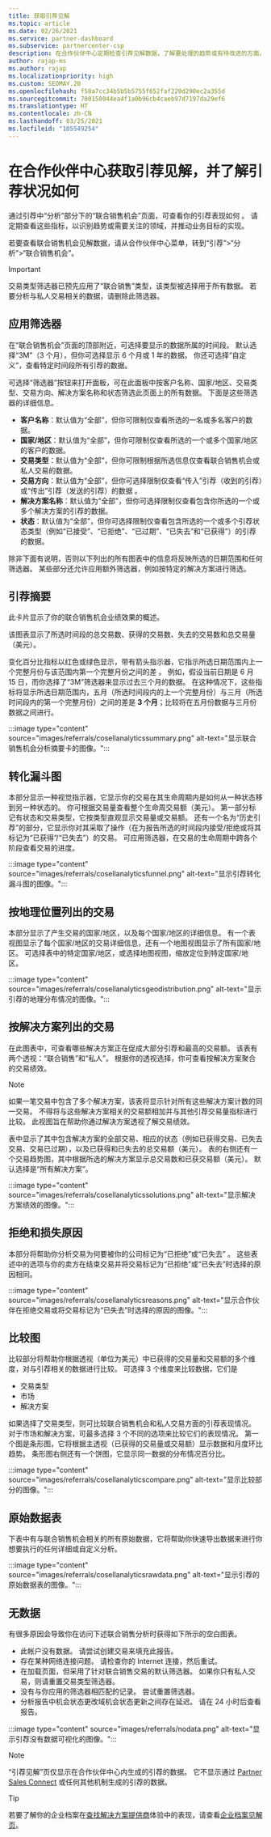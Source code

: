 ```yaml
---
title: 获取引荐见解
ms.topic: article
ms.date: 02/26/2021
ms.service: partner-dashboard
ms.subservice: partnercenter-csp
description: 在合作伙伴中心定期检查引荐见解数据，了解要处理的趋势或有待改进的方面，从而帮助你实现业务目标。
author: rajap-ms
ms.author: rajap
ms.localizationpriority: high
ms.custom: SEOMAY.20
ms.openlocfilehash: f58a7cc34b5b5b5755f652faf220d290ec2a355d
ms.sourcegitcommit: 700150044ea4f1a0b96cb4caeb97d7197da29ef6
ms.translationtype: HT
ms.contentlocale: zh-CN
ms.lasthandoff: 03/25/2021
ms.locfileid: "105549254"
---
```

# <a name="get-referral-insights-in-partner-center-and-find-out-how-your-referrals-are-doing"></a>在合作伙伴中心获取引荐见解，并了解引荐状况如何

通过引荐中“分析”部分下的“联合销售机会”页面，可查看你的引荐表现如何 。 请定期查看这些指标，以识别趋势或需要关注的领域，并推动业务目标的实现。

若要查看联合销售机会见解数据，请从合作伙伴中心菜单，转到“引荐”>“分析”>“联合销售机会”。

> [!Important]
> 交易类型筛选器已预先应用了“联合销售”类型，该类型被选择用于所有数据。 若要分析与私人交易相关的数据，请删除此筛选器。

## <a name="apply-filters"></a>应用筛选器

在“联合销售机会”页面的顶部附近，可选择要显示的数据所属的时间段。 默认选择“3M”（3 个月），但你可选择显示 6 个月或 1 年的数据。 你还可选择“自定义”，查看特定时间段所有引荐的数据。

可选择“筛选器”按钮来打开面板，可在此面板中按客户名称、国家/地区、交易类型、交易方向、解决方案名称和状态筛选此页面上的所有数据。 下面是这些筛选器的详细信息。

- **客户名称**：默认值为“全部”，但你可限制仅查看所选的一名或多名客户的数据。
- **国家/地区**：默认值为“全部”，但你可限制仅查看所选的一个或多个国家/地区的客户的数据。
- **交易类型**：默认值为“全部”，但你可限制根据所选信息仅查看联合销售机会或私人交易的数据。
- **交易方向**：默认值为“全部”，但你可选择限制仅查看“传入”引荐（收到的引荐）或“传出”引荐（发送的引荐）的数据  。
- **解决方案名称**：默认值为“全部”，但你可选择限制仅查看包含你所选的一个或多个解决方案的引荐的数据。
- **状态**：默认值为“全部”，但你可选择限制仅查看包含所选的一个或多个引荐状态类型（例如“已接受”、“已拒绝”、“已过期”、“已失去”和“已获得”）的引荐的数据。

除非下面有说明，否则以下列出的所有图表中的信息将反映所选的日期范围和任何筛选器。 某些部分还允许应用额外筛选器，例如按特定的解决方案进行筛选。

## <a name="referrals-summary"></a>引荐摘要

此卡片显示了你的联合销售机会业绩效果的概述。

该图表显示了所选时间段的总交易数、获得的交易数、失去的交易数和总交易量（美元）。

变化百分比指标以红色或绿色显示，带有箭头指示器，它指示所选日期范围内上一个完整月份与该范围内第一个完整月份之间的差 。 例如，假设当前日期是 6 月 15 日，而你选择了“3M”筛选器来显示过去三个月的数据。 在这种情况下，这些指标将显示所选日期范围内，五月（所选时间段内的上一个完整月份）与三月（所选时间段内的第一个完整月份）之间的差是 **3 个月**；比较将在五月份数据与三月份数据之间进行。

:::image type="content" source="images/referrals/cosellanalyticssummary.png" alt-text="显示联合销售机会分析摘要卡的图像。":::

## <a name="conversion-funnel"></a>转化漏斗图

本部分显示一种视觉指示器，它显示你的交易在其生命周期内是如何从一种状态移到另一种状态的。 你可根据交易量查看整个生命周交易额（美元）。 第一部分标记有状态和交易类型，它按类型直观显示交易量或交易额。 还有一个名为“历史引荐”的部分，它显示你对其采取了操作（在为报告所选的时间段内接受/拒绝或将其标记为“已获得”/“已失去”）的交易。 可应用筛选器，在交易的生命周期中跨各个阶段查看交易的进度。

:::image type="content" source="images/referrals/cosellanalyticsfunnel.png" alt-text="显示引荐转化漏斗图的图像。":::

## <a name="deals-by-geography"></a>按地理位置列出的交易

本部分显示了产生交易的国家/地区，以及每个国家/地区的详细信息。 有一个表视图显示了每个国家/地区的交易详细信息，还有一个地图视图显示了所有国家/地区。 可选择表中的特定国家/地区，或选择地图视图，缩放定位到特定国家/地区。

:::image type="content" source="images/referrals/cosellanalyticsgeodistribution.png" alt-text="显示引荐的地理分布情况的图像。":::

## <a name="deals-by-solutions"></a>按解决方案列出的交易

在此图表中，可查看哪些解决方案正在促成大部分引荐和最高的交易额。 该表有两个透视：“联合销售”和“私人”。
根据你的透视选择，你可查看按解决方案聚合的交易绩效。

> [!NOTE]
> 如果一笔交易中包含了多个解决方案，该表将显示针对所有这些解决方案计数的同一交易。 不得将与这些解决方案相关的交易额相加并与其他引荐交易量指标进行比较。 此视图旨在帮助你通过解决方案透视了解交易绩效。

表中显示了其中包含解决方案的全部交易、相应的状态（例如已获得交易、已失去交易、交易已过期），以及已获得和已失去的总交易额（美元）。 表的右侧还有一个交易趋势图，其中根据所选的解决方案显示总交易数和已获交易额（美元）。 默认选择是“所有解决方案”。

:::image type="content" source="images/referrals/cosellanalyticssolutions.png" alt-text="显示解决方案绩效的图像。":::

## <a name="declined--lost-reasons"></a>拒绝和损失原因

本部分将帮助你分析交易为何要被你的公司标记为“已拒绝”或“已失去” 。 这些表述中的选项与你的卖方在结束交易并将交易标记为“已拒绝”或“已失去”时选择的原因相同。

:::image type="content" source="images/referrals/cosellanalyticsreasons.png" alt-text="显示合作伙伴在拒绝交易或将交易标记为“已失去”时选择的原因的图像。":::

## <a name="comparison-charts"></a>比较图

比较部分将帮助你根据透视（单位为美元）中已获得的交易量和交易额的多个维度，对与引荐相关的数据进行比较。
可选择 3 个维度来比较数据，它们是

- 交易类型
- 市场
- 解决方案

如果选择了交易类型，则可比较联合销售机会和私人交易方面的引荐表现情况。 对于市场和解决方案，可最多选择 3 个不同的选项来比较它们的表现情况。 第一个图是条形图，它将根据主透视（已获得的交易量或交易额）显示数据和月度环比趋势。 条形图右侧还有一个饼图，它显示同一数据的分布情况百分比。

:::image type="content" source="images/referrals/cosellanalyticscompare.png" alt-text="显示比较部分的图像。":::

## <a name="raw-data-table"></a>原始数据表

下表中有与联合销售机会相关的所有原始数据，它将帮助你快速导出数据来进行你想要执行的任何详细或自定义分析。

:::image type="content" source="images/referrals/cosellanalyticsrawdata.png" alt-text="显示引荐的原始数据表的图像。":::

## <a name="no-data"></a>无数据

有很多原因会导致你在访问下述联合销售分析时获得如下所示的空白图表。

- 此帐户没有数据。 请尝试创建交易来填充此报告。
- 存在某种网络连接问题。 请检查你的 Internet 连接，然后重试。
- 在加载页面，但采用了针对联合销售交易的默认筛选器。 如果你只有私人交易，则请重置交易类型筛选器。
- 没有与你应用的筛选器相匹配的记录。 尝试重置筛选器。
- 分析报告中机会状态更改域机会状态更新之间存在延迟。 请在 24 小时后查看报告。

:::image type="content" source="images/referrals/nodata.png" alt-text="显示引荐没有数据可视化的图像。":::

> [!NOTE]
> “引荐见解”页仅显示在合作伙伴中心内生成的引荐的数据。 它不显示通过 [Partner Sales Connect](psc-to-pc.md) 或任何其他机制生成的引荐的数据。

> [!TIP]
> 若要了解你的企业档案在[查找解决方案提供商](https://www.microsoft.com/solution-providers/home)体验中的表现，请查看[企业档案见解页](analyze-your-marketing-profile.md)。
